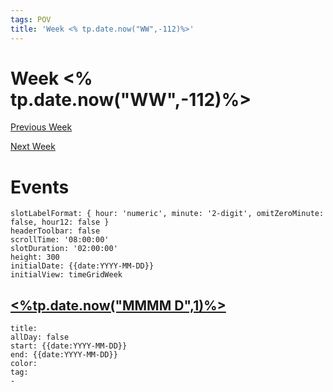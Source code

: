 ```yaml
---
tags: POV
title: 'Week <% tp.date.now("WW",-112)%>'
---
```


# Week <% tp.date.now("WW",-112)%>

[Previous Week](<% tp.date.now("YYYY-[W]WW",+7)%>)

[Next Week](<% tp.date.now("YYYY-[W]WW",+21)%>)

# Events

```itinerary
slotLabelFormat: { hour: 'numeric', minute: '2-digit', omitZeroMinute: false, hour12: false }
headerToolbar: false
scrollTime: '08:00:00'
slotDuration: '02:00:00'
height: 300
initialDate: {{date:YYYY-MM-DD}}
initialView: timeGridWeek
```

## [<%tp.date.now("MMMM D",1)%>](<% tp.date.now("YYYY-MM-DD", 1) %>)

```itinerary-event
title: 
allDay: false
start: {{date:YYYY-MM-DD}}
end: {{date:YYYY-MM-DD}}
color: 
tag:
- 
```

